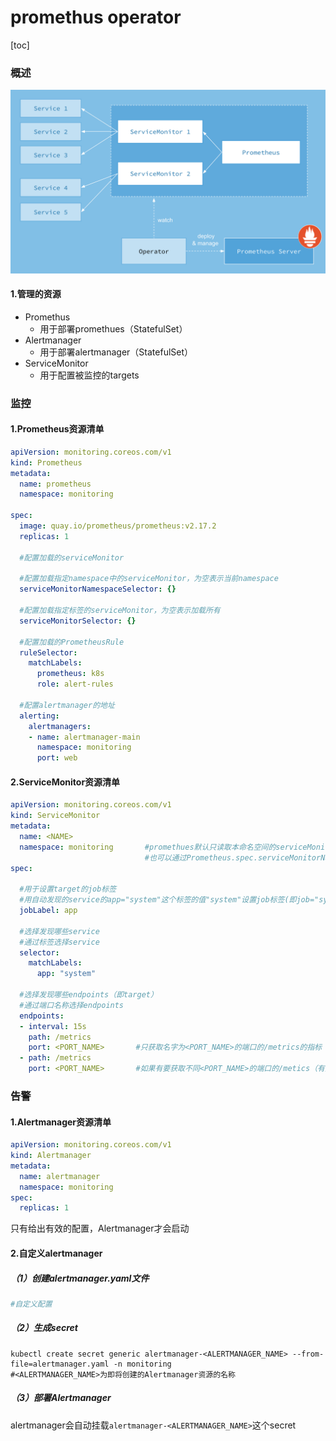 # promethus operator
[toc]
### 概述
![](./imgs/prometheus-operator_01.png)
#### 1.管理的资源
* Promethus
  * 用于部署promethues（StatefulSet）
* Alertmanager
  * 用于部署alertmanager（StatefulSet）
* ServiceMonitor
  * 用于配置被监控的targets
### 监控
#### 1.Prometheus资源清单
```yaml
apiVersion: monitoring.coreos.com/v1
kind: Prometheus
metadata:
  name: prometheus
  namespace: monitoring

spec:
  image: quay.io/prometheus/prometheus:v2.17.2
  replicas: 1

  #配置加载的serviceMonitor

  #配置加载指定namespace中的serviceMonitor，为空表示当前namespace
  serviceMonitorNamespaceSelector: {}

  #配置加载指定标签的serviceMonitor，为空表示加载所有
  serviceMonitorSelector: {}

  #配置加载的PrometheusRule
  ruleSelector:
    matchLabels:
      prometheus: k8s
      role: alert-rules

  #配置alertmanager的地址
  alerting:
    alertmanagers:
    - name: alertmanager-main
      namespace: monitoring
      port: web
```
#### 2.ServiceMonitor资源清单
```yaml
apiVersion: monitoring.coreos.com/v1
kind: ServiceMonitor
metadata:
  name: <NAME>
  namespace: monitoring       #promethues默认只读取本命名空间的serviceMonitor
                              #也可以通过Prometheus.spec.serviceMonitorNamespaceSelector字段修改
spec:

  #用于设置target的job标签
  #用自动发现的service的app="system"这个标签的值"system"设置job标签(即job="system")
  jobLabel: app

  #选择发现哪些service
  #通过标签选择service
  selector:
    matchLabels:
      app: "system"

  #选择发现哪些endpoints（即target）
  #通过端口名称选择endpoints
  endpoints:
  - interval: 15s
    path: /metrics
    port: <PORT_NAME>       #只获取名字为<PORT_NAME>的端口的/metrics的指标
  - path: /metrics
    port: <PORT_NAME>       #如果有要获取不同<PORT_NAME>的端口的/metics（有几个就会生成几个job）
```

### 告警
#### 1.Alertmanager资源清单
```yaml
apiVersion: monitoring.coreos.com/v1
kind: Alertmanager
metadata:
  name: alertmanager
  namespace: monitoring
spec:
  replicas: 1
```
只有给出有效的配置，Alertmanager才会启动

#### 2.自定义alertmanager
##### （1）创建alertmanager.yaml文件
```yaml
#自定义配置
```
##### （2）生成secret
```shell
kubectl create secret generic alertmanager-<ALERTMANAGER_NAME> --from-file=alertmanager.yaml -n monitoring
#<ALERTMANAGER_NAME>为即将创建的Alertmanager资源的名称
```
##### （3）部署Alertmanager
alertmanager会自动挂载`alertmanager-<ALERTMANAGER_NAME>`这个secret
